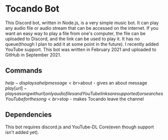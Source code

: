 # Tocando Bot
This Discord bot, written in Node.js, is a very simple music bot. It can play any audio file or audio stream that can be accessed on the internet. If you want an easy way to play a file from one's computer, the file can be uploaded to Discord, and the link can be used to play it. It has no queue(though I plan to add it at some point in the future). I recently added YouTube support. This bot was written in February 2021 and uploaded to GitHub in September 2021.

## Commands
$help - displays a help message
<br>$about - gives an about message
<br>$play [url] - plays a song with url(only audio files and YouTube links are supported) or searches YouTube for the song
<br>$stop - makes Tocando leave the channel

## Dependencies
This bot requires discord.js and YouTube-DL Core(even though support isn't added yet).
